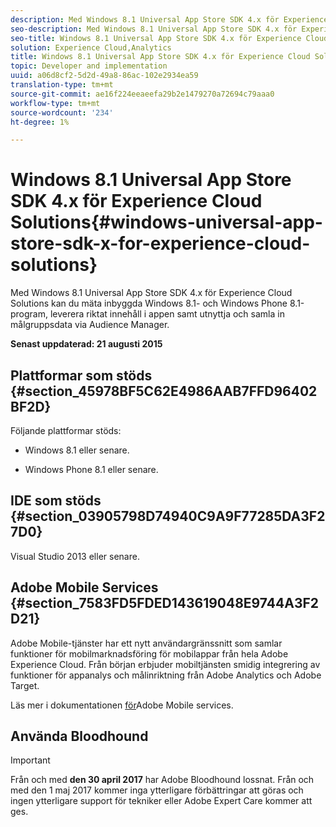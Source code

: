 ```yaml
---
description: Med Windows 8.1 Universal App Store SDK 4.x för Experience Cloud Solutions kan du mäta inbyggda Windows 8.1- och Windows Phone 8.1-program, leverera riktat innehåll i appen samt utnyttja och samla in målgruppsdata via Audience Manager.
seo-description: Med Windows 8.1 Universal App Store SDK 4.x för Experience Cloud Solutions kan du mäta inbyggda Windows 8.1- och Windows Phone 8.1-program, leverera riktat innehåll i appen samt utnyttja och samla in målgruppsdata via Audience Manager.
seo-title: Windows 8.1 Universal App Store SDK 4.x för Experience Cloud Solutions
solution: Experience Cloud,Analytics
title: Windows 8.1 Universal App Store SDK 4.x för Experience Cloud Solutions
topic: Developer and implementation
uuid: a06d8cf2-5d2d-49a8-86ac-102e2934ea59
translation-type: tm+mt
source-git-commit: ae16f224eeaeefa29b2e1479270a72694c79aaa0
workflow-type: tm+mt
source-wordcount: '234'
ht-degree: 1%

---
```



# Windows 8.1 Universal App Store SDK 4.x för Experience Cloud Solutions{#windows-universal-app-store-sdk-x-for-experience-cloud-solutions}

Med Windows 8.1 Universal App Store SDK 4.x för Experience Cloud Solutions kan du mäta inbyggda Windows 8.1- och Windows Phone 8.1-program, leverera riktat innehåll i appen samt utnyttja och samla in målgruppsdata via Audience Manager.

**Senast uppdaterad: 21 augusti 2015**

## Plattformar som stöds {#section_45978BF5C62E4986AAB7FFD96402BF2D}

Följande plattformar stöds:

* Windows 8.1 eller senare.

* Windows Phone 8.1 eller senare.

## IDE som stöds {#section_03905798D74940C9A9F77285DA3F27D0}

Visual Studio 2013 eller senare.

## Adobe Mobile Services {#section_7583FD5FDED143619048E9744A3F2D21}

Adobe Mobile-tjänster har ett nytt användargränssnitt som samlar funktioner för mobilmarknadsföring för mobilappar från hela Adobe Experience Cloud. Från början erbjuder mobiltjänsten smidig integrering av funktioner för appanalys och målinriktning från Adobe Analytics och Adobe Target.

Läs mer i dokumentationen [för](/help/using/home.md)Adobe Mobile services.

## Använda Bloodhound

>[!IMPORTANT]
>
>Från och med **den 30 april 2017** har Adobe Bloodhound lossnat. Från och med den 1 maj 2017 kommer inga ytterligare förbättringar att göras och ingen ytterligare support för tekniker eller Adobe Expert Care kommer att ges.
